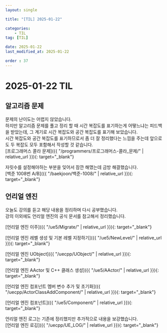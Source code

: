 ```yaml
---
layout: single

title: "[TIL] 2025-01-22"

categories:
    - TIL
tag: [TIL]

date: 2025-01-22
last_modified_at: 2025-01-22

order : 37
---
```


# 2025-01-22 TIL

## 알고리즘 문제

문제의 난이도는 어렵지 않았습니다.  
하지만 알고리즘 문제를 풀고 정리 할 때 시간 복잡도를 표기하는게 어떻느냐는 피드백을 받았는데, 그 계기로 시간 복잡도와 공간 복잡도를 표기해 보았습니다.  
시간 복잡도와 공간 복잡도를 표기하므로서 좀 더 잘 정리했다는 느낌을 주는데 앞으로도 두 복잡도 모두 포함해서 작성할 것 같습니다.  
[프로그래머스 콜라 문제]({{ "/programmers/프로그래머스-콜라_문제/" | relative_url }}){: target="_blank"}

자릿수를 설정해야하는 부분을 잊어서 잠깐 해맸는데 금방 해결했습니다.  
[백준 1008번 A/B]({{ "/baekjoon/백준-1008/" | relative_url }}){: target="_blank"}

## 언리얼 엔진

오늘도 강의를 듣고 해당 내용을 정리하며 다시 공부했습니다.  
강의 이외에도 언리얼 엔진의 공식 문서를 참고해서 정리했습니다.

[언리얼 엔진 이주]({{ "/ue5/Migrate/" | relative_url }}){: target="_blank"}

[언리얼 엔진 레벨 생성 및 기본 레벨 지정하기]({{ "/ue5/NewLevel/" | relative_url }}){: target="_blank"}

[언리얼 엔진 UObject]({{ "/uecpp/UObject/" | relative_url }}){: target="_blank"}

[언리얼 엔진 AActor 및 C++ 클래스 생성]({{ "/ue5/AActor/" | relative_url }}){: target="_blank"}

[언리얼 엔진 컴포넌트 멤버 변수 추가 및 초기화]({{ "/uecpp/ActorClassAddComponent/" | relative_url }}){: target="_blank"}

[언리얼 엔진 컴포넌트]({{ "/ue5/Component/" | relative_url }}){: target="_blank"}

언리얼 엔진 로그는 기존에 정리했지만 추가적으로 내용을 보강했습니다.  
[언리얼 엔진 로깅]({{ "/uecpp/UE_LOG/" | relative_url }}){: target="_blank"}
